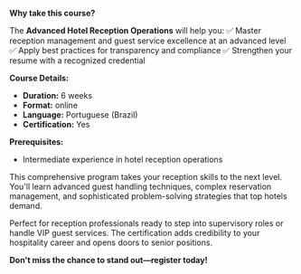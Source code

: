 **Why take this course?**

The **Advanced Hotel Reception Operations** will help you:
✅ Master reception management and guest service excellence at an advanced level
✅ Apply best practices for transparency and compliance
✅ Strengthen your resume with a recognized credential

**Course Details:**
- **Duration:** 6 weeks
- **Format:** online
- **Language:** Portuguese (Brazil)
- **Certification:** Yes

**Prerequisites:**
- Intermediate experience in hotel reception operations

This comprehensive program takes your reception skills to the next level. You'll learn advanced guest handling techniques, complex reservation management, and sophisticated problem-solving strategies that top hotels demand.

Perfect for reception professionals ready to step into supervisory roles or handle VIP guest services. The certification adds credibility to your hospitality career and opens doors to senior positions.

**Don't miss the chance to stand out—register today!**